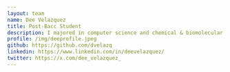 ```yaml
---
layout: team
name: Dee Velazquez
title: Post-Bacc Student
description: I majored in computer science and chemical & biomolecular engineering at Johns Hopkins. I have had previous lab and research experience in cellular biology, computational chemistry, and deep learning. I am currently interested in using my technical background to analyze data and solve biomedical problems. Outside the lab, I enjoy working out, listening to music, cooking, and watching movies/anime.
profile: /img/deeprofile.jpeg
github: https://github.com/dvelazq
linkedin: https://www.linkedin.com/in/deevelazquez/
twitter: https://x.com/dee_velazquez_
---
```

